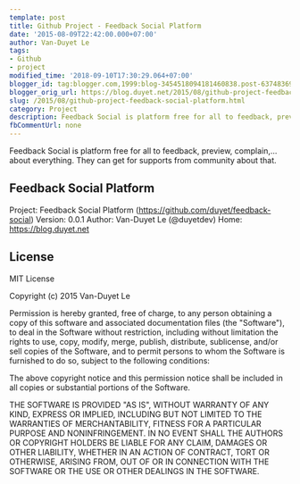 ```yaml
---
template: post
title: Github Project - Feedback Social Platform
date: '2015-08-09T22:42:00.000+07:00'
author: Van-Duyet Le
tags:
- Github
- project
modified_time: '2018-09-10T17:30:29.064+07:00'
blogger_id: tag:blogger.com,1999:blog-3454518094181460838.post-6374836962940036188
blogger_orig_url: https://blog.duyet.net/2015/08/github-project-feedback-social-platform.html
slug: /2015/08/github-project-feedback-social-platform.html
category: Project
description: Feedback Social is platform free for all to feedback, preview, complain,... about everything. They can get for supports from community about that.
fbCommentUrl: none
---
```


Feedback Social is platform free for all to feedback, preview, complain,... about everything. They can get for supports from community about that.

## Feedback Social Platform ##
Project: Feedback Social Platform (https://github.com/duyet/feedback-social)
Version: 0.0.1
Author: Van-Duyet Le (@duyetdev)
Home: https://blog.duyet.net

## License ##
MIT License

Copyright (c) 2015 Van-Duyet Le

Permission is hereby granted, free of charge, to any person obtaining a copy of this software and associated documentation files (the "Software"), to deal in the Software without restriction, including without limitation the rights to use, copy, modify, merge, publish, distribute, sublicense, and/or sell copies of the Software, and to permit persons to whom the Software is furnished to do so, subject to the following conditions:

The above copyright notice and this permission notice shall be included in all copies or substantial portions of the Software.

THE SOFTWARE IS PROVIDED "AS IS", WITHOUT WARRANTY OF ANY KIND, EXPRESS OR IMPLIED, INCLUDING BUT NOT LIMITED TO THE WARRANTIES OF MERCHANTABILITY, FITNESS FOR A PARTICULAR PURPOSE AND NONINFRINGEMENT. IN NO EVENT SHALL THE AUTHORS OR COPYRIGHT HOLDERS BE LIABLE FOR ANY CLAIM, DAMAGES OR OTHER LIABILITY, WHETHER IN AN ACTION OF CONTRACT, TORT OR OTHERWISE, ARISING FROM, OUT OF OR IN CONNECTION WITH THE SOFTWARE OR THE USE OR OTHER DEALINGS IN THE SOFTWARE.
